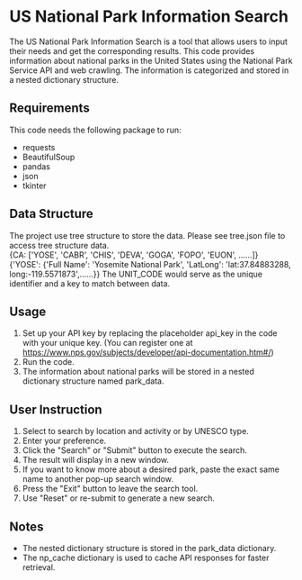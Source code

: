 # US National Park Information Search

The US National Park Information Search is a tool that allows users to input their needs and get the corresponding results.
This code provides information about national parks in the United States using the National Park Service API and web crawling. The information is categorized and stored in a nested dictionary structure.

## Requirements
This code needs the following package to run:
* requests
* BeautifulSoup
* pandas
* json
* tkinter

## Data Structure
The project use tree structure to store the data. Please see tree.json file to access tree structure data. \
{CA: ['YOSE', 'CABR', 'CHIS', 'DEVA', 'GOGA', 'FOPO', 'EUON', ……]} \
{'YOSE': {'Full Name': 'Yosemite National Park', 'LatLong': 'lat:37.84883288, long:-119.5571873',……}}
The UNIT_CODE would serve as the unique identifier and a key to match between data.


## Usage
1. Set up your API key by replacing the placeholder api_key in the code with your unique key. (You can register one at https://www.nps.gov/subjects/developer/api-documentation.htm#/)
2. Run the code.
3. The information about national parks will be stored in a nested dictionary structure named park_data.

## User Instruction
1. Select to search by location and activity or by UNESCO type.
2. Enter your preference.
3. Click the "Search" or "Submit" button to execute the search.
4. The result will display in a new window.
5. If you want to know more about a desired park, paste the exact same name to another pop-up search window.
6. Press the "Exit" button to leave the search tool.
7. Use "Reset" or re-submit to generate a new search.

## Notes
* The nested dictionary structure is stored in the park_data dictionary.
* The np_cache dictionary is used to cache API responses for faster retrieval.
